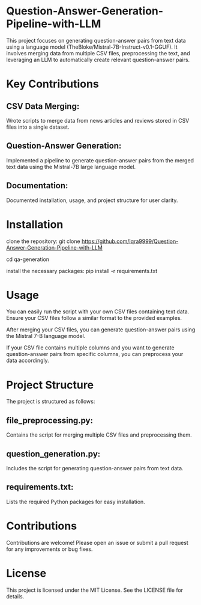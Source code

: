 # Question-Answer-Generation-Pipeline-with-LLM
This project focuses on generating question-answer pairs from text data using a language model (TheBloke/Mistral-7B-Instruct-v0.1-GGUF). It involves merging data from multiple CSV files, preprocessing the text, and leveraging an LLM to automatically create relevant question-answer pairs.
# Key Contributions
## CSV Data Merging:
Wrote scripts to merge data from news articles and reviews stored in CSV files into a single dataset.
## Question-Answer Generation: 
Implemented a pipeline to generate question-answer pairs from the merged text data using the Mistral-7B large language model.
## Documentation: 
Documented installation, usage, and project structure for user clarity.
# Installation
clone the repository:
git clone https://github.com/Iqra9999/Question-Answer-Generation-Pipeline-with-LLM

cd qa-generation

install the necessary packages:
pip install -r requirements.txt
# Usage
You can easily run the script with your own CSV files containing text data. Ensure your CSV files follow a similar format to the provided examples.

After merging your CSV files, you can generate question-answer pairs using the Mistral 7-B language model.

If your CSV file contains multiple columns and you want to generate question-answer pairs from specific columns, you can preprocess your data accordingly. 
# Project Structure
The project is structured as follows:

## file_preprocessing.py: 
Contains the script for merging multiple CSV files and preprocessing them.
## question_generation.py: 
Includes the script for generating question-answer pairs from text data.
## requirements.txt: 
Lists the required Python packages for easy installation.

# Contributions
Contributions are welcome! Please open an issue or submit a pull request for any improvements or bug fixes.
# License
This project is licensed under the MIT License. See the LICENSE file for details.
